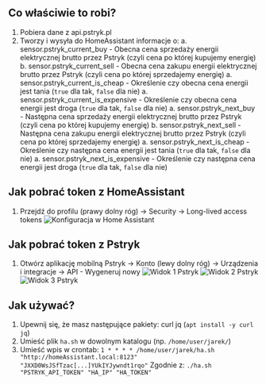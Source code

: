 ## Co właściwie to robi?
1. Pobiera dane z api.pstryk.pl 
2. Tworzy i wysyła do HomeAssistant informacje o: 
a. sensor.pstryk_current_buy - Obecna cena sprzedaży energii elektrycznej brutto przez Pstryk (czyli cena po której kupujemy energię)
b. sensor.pstryk_current_sell - Obecna cena zakupu energii elektrycznej brutto przez Pstryk (czyli cena po której sprzedajemy energię)
a. sensor.pstryk_current_is_cheap - Określenie czy obecna cena energii jest tania (`true` dla tak, `false` dla nie)
a. sensor.pstryk_current_is_expensive - Określenie czy obecna cena energii jest droga (`true` dla tak, `false` dla nie)
a. sensor.pstryk_next_buy - Następna cena sprzedaży energii elektrycznej brutto przez Pstryk (czyli cena po której kupujemy energię)
b. sensor.pstryk_next_sell - Następna cena zakupu energii elektrycznej brutto przez Pstryk (czyli cena po której sprzedajemy energię)
a. sensor.pstryk_next_is_cheap - Określenie czy następna cena energii jest tania (`true` dla tak, `false` dla nie)
a. sensor.pstryk_next_is_expensive - Określenie czy następna cena energii jest droga (`true` dla tak, `false` dla nie)

## Jak pobrać token z HomeAssistant
1. Przejdź do profilu (prawy dolny róg) -> Security -> Long-lived access tokens
![Konfiguracja w Home Assistant](files/image.png)

## Jak pobrać token z Pstryk
1. Otwórz aplikację mobilną Pstryk -> Konto (lewy dolny róg) -> Urządzenia i integracje -> API - Wygeneruj nowy
![Widok 1 Pstryk](files/image-1.png) ![Widok 2 Pstryk](files/image-2.png) ![Widok 3 Pstryk](files/image-3.png)

## Jak używać?
1. Upewnij się, że masz następujące pakiety: curl jq (`apt install -y curl jq`)
2. Umieść plik `ha.sh` w dowolnym katalogu (np. `/home/user/jarek/`)
3. Umieść wpis w crontab: `1 * * * * /home/user/jarek/ha.sh "http://homeAssistant.local:8123" "JXXD0WsJSfTzac[...]YUkIYJywndt1rqo"` Zgodnie z: `./ha.sh "PSTRYK_API_TOKEN" "HA_IP" "HA_TOKEN"`